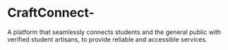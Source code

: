 # CraftConnect-
A platform that seamlessly connects students and the general public with verified student artisans, to provide reliable and accessible services.
